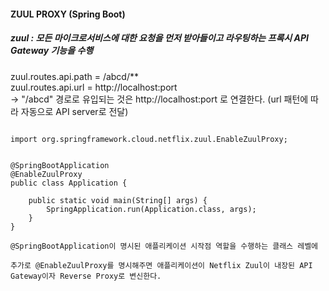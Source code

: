 ####  ZUUL PROXY (Spring Boot)<br>
##### zuul : 모든 마이크로서비스에 대한 요청을 먼저 받아들이고 라우팅하는 프록시 API Gateway 기능을 수행 <br>
zuul.routes.api.path = /abcd/** <br>
zuul.routes.api.url = http://localhost:port <br>
-> "/abcd" 경로로 유입되는 것은 http://localhost:port 로 연결한다. (url 패턴에 따라 자동으로 API server로 전달)
<pre>
<code>
import org.springframework.cloud.netflix.zuul.EnableZuulProxy; <br>

@SpringBootApplication
@EnableZuulProxy
public class Application {

    public static void main(String[] args) {
        SpringApplication.run(Application.class, args);
    }
}

@SpringBootApplication이 명시된 애플리케이션 시작점 역할을 수행하는 클래스 레벨에 <br>
추가로 @EnableZuulProxy를 명시해주면 애플리케이션이 Netflix Zuul이 내장된 API Gateway이자 Reverse Proxy로 변신한다.
</code>
</pre>
